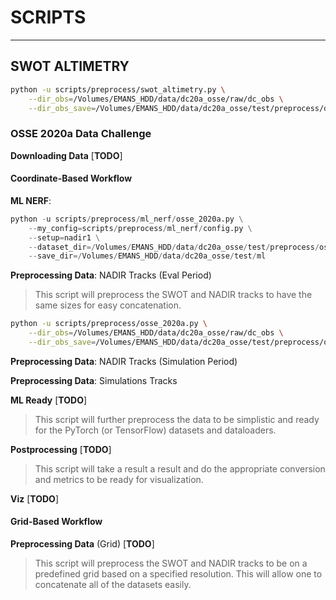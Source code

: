 # SCRIPTS


---
## SWOT ALTIMETRY


```bash
python -u scripts/preprocess/swot_altimetry.py \
    --dir_obs=/Volumes/EMANS_HDD/data/dc20a_osse/raw/dc_obs \
    --dir_obs_save=/Volumes/EMANS_HDD/data/dc20a_osse/test/preprocess/ds_obs_swot.nc
```

### OSSE 2020a Data Challenge 


**Downloading Data** [**TODO**]


#### Coordinate-Based Workflow

**ML NERF**:

```python
python -u scripts/preprocess/ml_nerf/osse_2020a.py \
    --my_config=scripts/preprocess/ml_nerf/config.py \
    --setup=nadir1 \
    --dataset_dir=/Volumes/EMANS_HDD/data/dc20a_osse/test/preprocess/osse_2020a_natl60/ \
    --save_dir=/Volumes/EMANS_HDD/data/dc20a_osse/test/ml
```


**Preprocessing Data**: NADIR Tracks (Eval Period)

> This script will preprocess the SWOT and NADIR tracks to have the same sizes for easy concatenation.

```bash
python -u scripts/preprocess/osse_2020a.py \
    --dir_obs=/Volumes/EMANS_HDD/data/dc20a_osse/raw/dc_obs \
    --dir_obs_save=/Volumes/EMANS_HDD/data/dc20a_osse/test/preprocess/osse_2020a_natl60
```

**Preprocessing Data**: NADIR Tracks (Simulation Period)

**Preprocessing Data**: Simulations Tracks

**ML Ready** [**TODO**]

> This script will further preprocess the data to be simplistic and ready for the PyTorch (or TensorFlow) datasets and dataloaders.

**Postprocessing** [**TODO**]

> This script will take a result a result and do the appropriate conversion and metrics to be ready for visualization.

**Viz** [**TODO**]


#### Grid-Based Workflow


**Preprocessing Data** (Grid) [**TODO**]

> This script will preprocess the SWOT and NADIR tracks to be on a predefined grid based on a specified resolution. This will allow one to concatenate all of the datasets easily.


